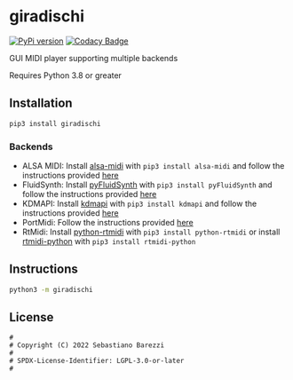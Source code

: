 # giradischi

[![PyPi version](https://img.shields.io/pypi/v/giradischi)](https://pypi.org/project/giradischi/)
[![Codacy Badge](https://app.codacy.com/project/badge/Grade/2dde80e0294d42ecbfb422f1f6cf7644)](https://www.codacy.com/gh/python-midi/giradischi/dashboard?utm_source=github.com&amp;utm_medium=referral&amp;utm_content=python-midi/giradischi&amp;utm_campaign=Badge_Grade)

GUI MIDI player supporting multiple backends

Requires Python 3.8 or greater

## Installation

```sh
pip3 install giradischi
```

### Backends

-   ALSA MIDI: Install [alsa-midi](https://pypi.org/project/alsa-midi/) with `pip3 install alsa-midi` and follow the instructions provided [here](https://python-alsa-midi.readthedocs.io/en/latest/overview.html#installation)
-   FluidSynth: Install [pyFluidSynth](https://pypi.org/project/pyFluidSynth/) with `pip3 install pyFluidSynth` and follow the instructions provided [here](https://github.com/nwhitehead/pyfluidsynth#requirements)
-   KDMAPI: Install [kdmapi](https://pypi.org/project/kdmapi/) with `pip3 install kdmapi` and follow the instructions provided [here](https://github.com/SebaUbuntu/kdmapi)
-   PortMidi: Follow the instructions provided [here](https://mido.readthedocs.io/en/latest/backends/portmidi.html)
-   RtMidi: Install [python-rtmidi](https://pypi.org/project/python-rtmidi) with `pip3 install python-rtmidi` or install [rtmidi-python](https://pypi.org/project/rtmidi-python) with `pip3 install rtmidi-python`

## Instructions

```sh
python3 -m giradischi
```

## License

```
#
# Copyright (C) 2022 Sebastiano Barezzi
#
# SPDX-License-Identifier: LGPL-3.0-or-later
#
```
